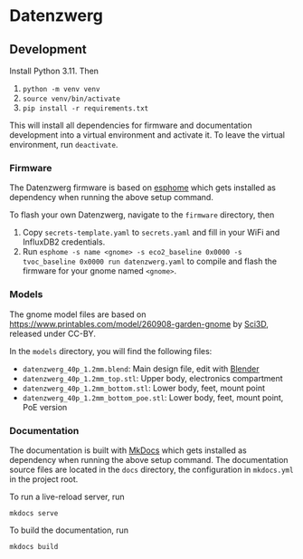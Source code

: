 # Datenzwerg

## Development

Install Python 3.11. Then

1. `python -m venv venv`
2. `source venv/bin/activate`
3. `pip install -r requirements.txt`

This will install all dependencies for firmware and documentation development into a virtual environment and activate it. To leave the virtual environment, run `deactivate`.

### Firmware

The Datenzwerg firmware is based on [esphome](https://esphome.io/) which gets installed as dependency when running the above setup command.

To flash your own Datenzwerg, navigate to the `firmware` directory, then

1. Copy `secrets-template.yaml` to `secrets.yaml` and fill in your WiFi and InfluxDB2 credentials.
2. Run `esphome -s name <gnome> -s eco2_baseline 0x0000 -s tvoc_baseline 0x0000 run datenzwerg.yaml` to compile and flash the firmware for your gnome named `<gnome>`.

### Models

The gnome model files are based on https://www.printables.com/model/260908-garden-gnome by [Sci3D](https://www.printables.com/@Sci3D), released under CC-BY.

In the `models` directory, you will find the following files:

- `datenzwerg_40p_1.2mm.blend`: Main design file, edit with [Blender](https://blender.org)
- `datenzwerg_40p_1.2mm_top.stl`: Upper body, electronics compartment
- `datenzwerg_40p_1.2mm_bottom.stl`: Lower body, feet, mount point
- `datenzwerg_40p_1.2mm_bottom_poe.stl`: Lower body, feet, mount point, PoE version

### Documentation

The documentation is built with [MkDocs](https://www.mkdocs.org/) which gets installed as dependency when running the above setup command. The documentation source files are located in the `docs` directory, the configuration in `mkdocs.yml` in the project root.

To run a live-reload server, run

```
mkdocs serve
```

To build the documentation, run

```
mkdocs build
```
